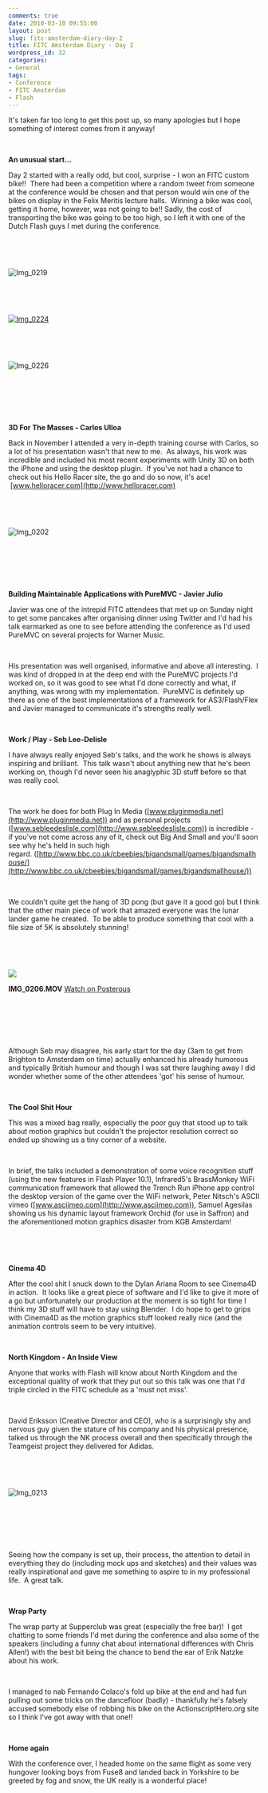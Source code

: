 ```yaml
---
comments: true
date: 2010-03-10 09:55:00
layout: post
slug: fitc-amsterdam-diary-day-2
title: FITC Amsterdam Diary - Day 2
wordpress_id: 32
categories:
- General
tags:
- Conference
- FITC Amsterdam
- Flash
---
```



    

It's taken far too long to get this post up, so many apologies but I hope something of interest comes from it anyway!




 




**An unusual start...**







Day 2 started with a really odd, but cool, surprise - I won an FITC custom bike!!  There had been a competition where a random tweet from someone at the conference would be chosen and that person would win one of the bikes on display in the Felix Meritis lecture halls.  Winning a bike was cool, getting it home, however, was not going to be!! Sadly, the cost of transporting the bike was going to be too high, so I left it with one of the Dutch Flash guys I met during the conference.<!-- more -->





 




 





![Img_0219](http://ianthomasnet.files.wordpress.com/2010/03/img_0219.jpg?w=225)








 




 





[![Img_0224](http://ianthomasnet.files.wordpress.com/2010/03/img_0224.jpg?w=300)](http://ianthomasnet.files.wordpress.com/2010/03/img_0224.jpg)








 




 





![Img_0226](http://ianthomasnet.files.wordpress.com/2010/03/img_0226.jpg?w=225)








 




 




 




**3D For The Masses - Carlos Ulloa**







Back in November I attended a very in-depth training course with Carlos, so a lot of his presentation wasn't that new to me.  As always, his work was incredible and included his most recent experiments with Unity 3D on both the iPhone and using the desktop plugin.  If you've not had a chance to check out his Hello Racer site, the go and do so now, it's ace!  [www.helloracer.com](http://www.helloracer.com)





 




 





![Img_0202](http://ianthomasnet.files.wordpress.com/2010/03/img_0202.jpg?w=225)








 




 




 




**Building Maintainable Applications with PureMVC - Javier Julio**







Javier was one of the intrepid FITC attendees that met up on Sunday night to get some pancakes after organising dinner using Twitter and I'd had his talk earmarked as one to see before attending the conference as I'd used PureMVC on several projects for Warner Music.




 




His presentation was well organised, informative and above all interesting.  I was kind of dropped in at the deep end with the PureMVC projects I'd worked on, so it was good to see what I'd done correctly and what, if anything, was wrong with my implementation.  PureMVC is definitely up there as one of the best implementations of a framework for AS3/Flash/Flex and Javier managed to communicate it's strengths really well.




 




**Work / Play - Seb Lee-Delisle**







I have always really enjoyed Seb's talks, and the work he shows is always inspiring and brilliant.  This talk wasn't about anything new that he's been working on, though I'd never seen his anaglyphic 3D stuff before so that was really cool.




 




The work he does for both Plug In Media ([www.pluginmedia.net](http://www.pluginmedia.net)) and as personal projects ([www.sebleedeslisle.com](http://www.sebleedeslisle.com)) is incredible - if you've not come across any of it, check out Big And Small and you'll soon see why he's held in such high regard. ([http://www.bbc.co.uk/cbeebies/bigandsmall/games/bigandsmallhouse/](http://www.bbc.co.uk/cbeebies/bigandsmall/games/bigandsmallhouse/))




 




We couldn't quite get the hang of 3D pong (but gave it a good go) but I think that the other main piece of work that amazed everyone was the lunar lander game he created.  To be able to produce something that cool with a file size of 5K is absolutely stunning!




 




 





[![](http://ianthomasnet.files.wordpress.com/2010/03/img_0206.png?w=224)](http://www.ian-thomas.net/fitc-amsterdam-diary-day-2)



**IMG_0206.MOV**
[Watch on Posterous](http://www.ian-thomas.net/fitc-amsterdam-diary-day-2)











 




 




 




Although Seb may disagree, his early start for the day (3am to get from Brighton to Amsterdam on time) actually enhanced his already humorous and typically British humour and though I was sat there laughing away I did wonder whether some of the other attendees 'got' his sense of humour.




 




**The Cool Shit Hour**







This was a mixed bag really, especially the poor guy that stood up to talk about motion graphics but couldn't the projector resolution correct so ended up showing us a tiny corner of a website.




 




In brief, the talks included a demonstration of some voice recognition stuff (using the new features in Flash Player 10.1), Infrared5's BrassMonkey WiFi communication framework that allowed the Trench Run iPhone app control the desktop version of the game over the WiFi network, Peter Nitsch's ASCII vimeo ([www.asciimeo.com](http://www.asciimeo.com)), Samuel Agesilas showing us his dynamic layout framework Orchid (for use in Saffron) and the aforementioned motion graphics disaster from KGB Amsterdam!




 




 




**Cinema 4D**







After the cool shit I snuck down to the Dylan Ariana Room to see Cinema4D in action.  It looks like a great piece of software and I'd like to give it more of a go but unfortunately our production at the moment is so tight for time I think my 3D stuff will have to stay using Blender.  I do hope to get to grips with Cinema4D as the motion graphics stuff looked really nice (and the animation controls seem to be very intuitive).




 




**North Kingdom - An Inside View**







Anyone that works with Flash will know about North Kingdom and the exceptional quality of work that they put out so this talk was one that I'd triple circled in the FITC schedule as a 'must not miss'.




 




David Eriksson (Creative Director and CEO), who is a surprisingly shy and nervous guy given the stature of his company and his physical presence, talked us through the NK process overall and then specifically through the Teamgeist project they delivered for Adidas.




 




 





![Img_0213](http://ianthomasnet.files.wordpress.com/2010/03/img_0213.jpg?w=225)








 




 




 




Seeing how the company is set up, their process, the attention to detail in everything they do (including mock ups and sketches) and their values was really inspirational and gave me something to aspire to in my professional life.  A great talk.




 




**Wrap Party**







The wrap party at Supperclub was great (especially the free bar)!  I got chatting to some friends I'd met during the conference and also some of the speakers (including a funny chat about international differences with Chris Allen!) with the best bit being the chance to bend the ear of Erik Natzke about his work.




 




I managed to nab Fernando Colaco's fold up bike at the end and had fun pulling out some tricks on the dancefloor (badly) - thankfully he's falsely accused somebody else of robbing his bike on the ActionscriptHero.org site so I think I've got away with that one!!




 




**Home again**







With the conference over, I headed home on the same flight as some very hungover looking boys from Fuse8 and landed back in Yorkshire to be greeted by fog and snow, the UK really is a wonderful place! 


  

